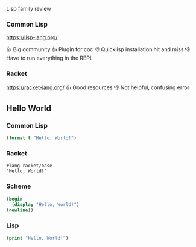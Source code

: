 Lisp family review

### Common Lisp

https://lisp-lang.org/

👍 Big community
👍 Plugin for coc
👎 Quicklisp installation hit and miss
👎 Have to run everything in the REPL

### Racket

https://racket-lang.org/
👍 Good resources
👎 Not helpful, confusing error

## Hello World

### Common Lisp

```lisp
(format t "Hello, World!")
```

### Racket

```rkt
#lang racket/base
"Hello, World!"
```

### Scheme

```scm
(begin
  (display "Hello, World!")
(newline))
```

### Lisp

```lisp
(print "Hello, World!")
```
